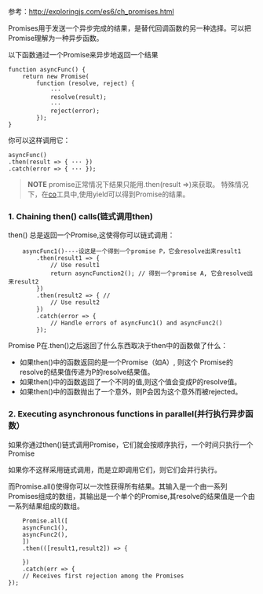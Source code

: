 
参考：<http://exploringjs.com/es6/ch_promises.html>

Promises用于发送一个异步完成的结果，是替代回调函数的另一种选择。可以把Promise理解为一种异步函数。

以下函数通过一个Promise来异步地返回一个结果

	function asyncFunc() {
	    return new Promise(
	        function (resolve, reject) {
	            ···
	            resolve(result);
	            ···
	            reject(error);
	        });
	}

你可以这样调用它：
	
	asyncFunc()
	.then(result => { ··· })
	.catch(error => { ··· });

> **NOTE**
> promise正常情况下结果只能用.then(result =>)来获取。
> 特殊情况下，在[co](https://www.npmjs.com/package/co)工具中,使用yield可以得到Promise的结果。

### 1. Chaining then() calls(链式调用then)

then() 总是返回一个Promise,这使得你可以链式调用：

```
	asyncFunc1()----设这是一个得到一个promise P，它会resolve出来result1
		.then(result1 => {
		    // Use result1
		    return asyncFunction2(); // 得到一个promise A, 它会resolve出来result2
		})
		.then(result2 => { // 
		    // Use result2
		})
		.catch(error => {
		    // Handle errors of asyncFunc1() and asyncFunc2()
		});
```
Promise P在.then()之后返回了什么东西取决于then中的函数做了什么：

- 如果then()中的函数返回的是一个Promise（如A）, 则这个 Promise的resolve的结果值传递为P的resolve结果值。
- 如果then()中的函数返回了一个不同的值,则这个值会变成P的resolve值。
- 如果then()中的函数抛出了一个意外，则P会因为这个意外而被rejected。


### 2. Executing asynchronous functions in parallel(并行执行异步函数）
如果你通过then()链式调用Promise，它们就会按顺序执行，一个时间只执行一个Promise

如果你不这样采用链式调用，而是立即调用它们，则它们会并行执行。

而Promise.all()使得你可以一次性获得所有结果。其输入是一个由一系列Promises组成的数组，其输出是一个单个的Promise,其resolve的结果值是一个由一系列结果组成的数组。

```
	Promise.all([
	asyncFunc1(),
	asyncFunc2(),
	])
	.then(([result1,result2]) => {

	})
	.catch(err => {
	// Receives first rejection among the Promises
});
```
